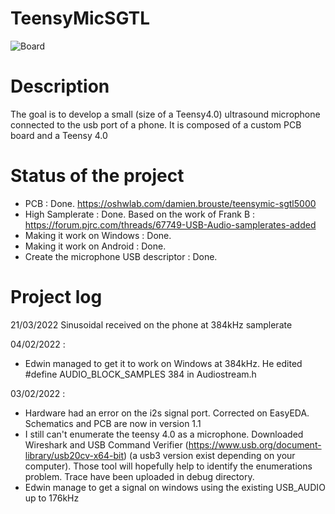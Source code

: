 # TeensyMicSGTL

![Board](https://image.easyeda.com/pullimage/XBNE2StlGrQPaFqrcQ4p9PTP7wEA845GwjZYXout.jpeg)

# Description
The goal is to develop a small (size of a Teensy4.0) ultrasound microphone connected to the usb port of a phone.
It is composed of a custom PCB board and a Teensy 4.0

# Status of the project
- PCB : Done. https://oshwlab.com/damien.brouste/teensymic-sgtl5000
- High Samplerate : Done. Based on the work of Frank B : https://forum.pjrc.com/threads/67749-USB-Audio-samplerates-added
- Making it work on Windows : Done.
- Making it work on Android : Done.
- Create the microphone USB descriptor : Done.

# Project log

21/03/2022
Sinusoidal received on the phone at 384kHz samplerate

04/02/2022 :
- Edwin managed to get it to work on Windows at 384kHz. 
He edited #define AUDIO_BLOCK_SAMPLES  384 in Audiostream.h

03/02/2022 :
- Hardware had an error on the i2s signal port. Corrected on EasyEDA. Schematics and PCB are now in version 1.1
- I still can't enumerate the teensy 4.0 as a microphone. Downloaded Wireshark and USB Command Verifier (https://www.usb.org/document-library/usb20cv-x64-bit) (a usb3 version exist depending on your computer). Those tool will hopefully help to identify the enumerations problem. Trace have been uploaded in debug directory.
- Edwin manage to get a signal on windows using the existing USB_AUDIO up to 176kHz
